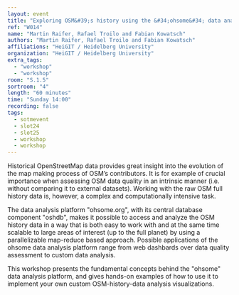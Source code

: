 ```yaml
---
layout: event
title: "Exploring OSM&#39;s history using the &#34;ohsome&#34; data analysis platform"
ref: "W014"
name: "Martin Raifer, Rafael Troilo and Fabian Kowatsch"
authors: "Martin Raifer, Rafael Troilo and Fabian Kowatsch"
affiliations: "HeiGIT / Heidelberg University"
organization: "HeiGIT / Heidelberg University"
extra_tags:
  - "workshop"
  - "workshop"
room: "S.1.5"
sortroom: "4"
length: "60 minutes"
time: "Sunday 14:00"
recording: false
tags:
  - sotmevent
  - slot24
  - slot25
  - workshop
  - workshop
---
```

Historical OpenStreetMap data provides great insight into the evolution of the map making process of OSM’s contributors. It is for example of crucial importance when assessing OSM data quality in an intrinsic manner (i.e. without comparing it to external datasets). Working with the raw OSM full history data is, however, a complex and computationally intensive task.

The data analysis platform &#34;ohsome.org&#34;, with its central database component &#34;oshdb&#34;, makes it possible to access and analyze the OSM history data in a way that is both easy to work with and at the same time scalable to large areas of interest (up to the full planet) by using a parallelizable map-reduce based approach. Possible applications of the ohsome data analysis platform range from web dashbards over data quality assessment to custom data analysis.

This workshop presents the fundamental concepts behind the &#34;ohsome&#34; data analysis platform, and gives hands-on examples of how to use it to implement your own custom OSM-history-data analysis visualizations.